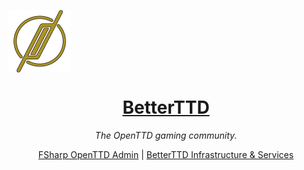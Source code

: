 <p align="center" style="width: 50%; margin:0 left;text-align: left;">
    <img width="100px" src="https://github.com/iTKerry/iTKerry/blob/master/800_alfa_bg.png" align="center" />
    <a href="https://github.com/TG-OpenTTD"><h1 align="center">BetterTTD</h1></a>
    <p align="center"><i>The OpenTTD gaming community.</i></p>
    <p align="center">
        <a href="https://github.com/TG-OpenTTD/fsharp-ottd-admin">FSharp OpenTTD Admin</a>
        |
        <a href="https://github.com/BetterTTD/better-ottd-services">BetterTTD Infrastructure & Services</a>
    </p>
</p>
